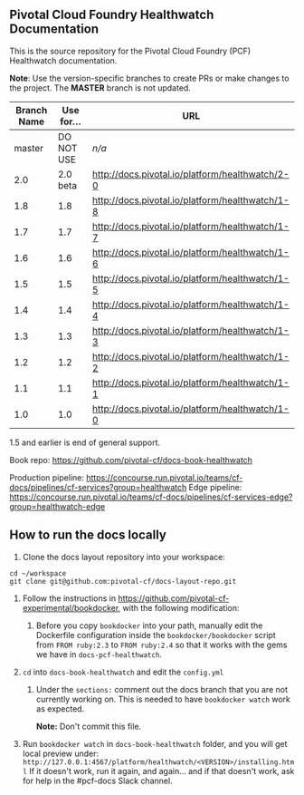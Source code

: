 ## Pivotal Cloud Foundry Healthwatch Documentation

This is the source repository for the Pivotal Cloud Foundry (PCF) Healthwatch documentation.

**Note**: Use the version-specific branches to create PRs or make changes to the project. The **MASTER** branch is not updated.

| Branch Name| Use for… | URL |
|------------| ---------|-----|
| master     | DO NOT USE | _n/a_ |
| 2.0        | 2.0 beta | http://docs.pivotal.io/platform/healthwatch/2-0  |
| 1.8        | 1.8 | http://docs.pivotal.io/platform/healthwatch/1-8  |
| 1.7        | 1.7 | http://docs.pivotal.io/platform/healthwatch/1-7  |
| 1.6        | 1.6 | http://docs.pivotal.io/platform/healthwatch/1-6  |
| 1.5        | 1.5 | http://docs.pivotal.io/platform/healthwatch/1-5  |
| 1.4        | 1.4 | http://docs.pivotal.io/platform/healthwatch/1-4  |
| 1.3        | 1.3 | http://docs.pivotal.io/platform/healthwatch/1-3  |
| 1.2        | 1.2 | http://docs.pivotal.io/platform/healthwatch/1-2  |
| 1.1        | 1.1 | http://docs.pivotal.io/platform/healthwatch/1-1  |
| 1.0        | 1.0 | http://docs.pivotal.io/platform/healthwatch/1-0  |

1.5 and earlier is end of general support. 

Book repo: https://github.com/pivotal-cf/docs-book-healthwatch

Production pipeline: https://concourse.run.pivotal.io/teams/cf-docs/pipelines/cf-services?group=healthwatch
Edge pipeline: https://concourse.run.pivotal.io/teams/cf-docs/pipelines/cf-services-edge?group=healthwatch-edge

## How to run the docs locally
1. Clone the docs layout repository into your workspace:

```
cd ~/workspace
git clone git@github.com:pivotal-cf/docs-layout-repo.git
```

1. Follow the instructions in https://github.com/pivotal-cf-experimental/bookdocker,
   with the following modification:

    1. Before you copy `bookdocker` into your path,
    manually edit the Dockerfile configuration inside the `bookdocker/bookdocker` script
    from `FROM ruby:2.3` to `FROM ruby:2.4`
    so that it works with the gems we have in `docs-pcf-healthwatch`.
 
1. `cd` into `docs-book-healthwatch` and edit the `config.yml`
    1. Under the `sections:` comment out the docs branch that you are not currently working on.
       This is needed to have `bookdocker watch` work as expected.
       
       **Note:** Don't commit this file.
1. Run `bookdocker watch` in `docs-book-healthwatch` folder,
   and you will get local preview under: `http://127.0.0.1:4567/platform/healthwatch/<VERSION>/installing.html`
   If it doesn't work, run it again, and again... and if that doesn't work, ask for help in the #pcf-docs Slack channel.
